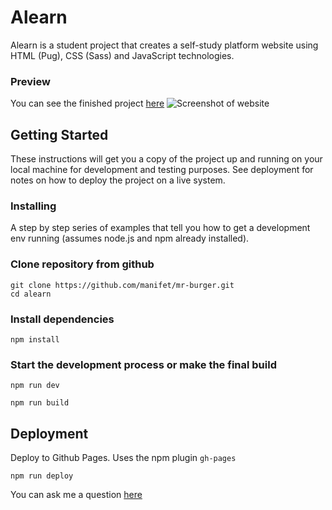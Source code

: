 # Alearn

Alearn is a student project that creates a self-study platform website using HTML (Pug), CSS (Sass) and JavaScript technologies.
### Preview
You can see the finished project [here](https://manifet.github.io/alearn/)
![Screenshot of website](https://user-images.githubusercontent.com/61707913/215111356-925364ea-8167-436f-9e20-36737a16180d.png)

## Getting Started

These instructions will get you a copy of the project up and running on your local machine for development and testing purposes. See deployment for notes on how to deploy the project on a live system.

### Installing

A step by step series of examples that tell you how to get a development env running (assumes node.js and npm already installed).

### Сlone repository from github

```
git clone https://github.com/manifet/mr-burger.git
cd alearn
```

### Install dependencies

```
npm install
```
### Start the development process or make the final build 
```
npm run dev
```
```
npm run build
```

## Deployment

Deploy to Github Pages. Uses the npm plugin `gh-pages`

```
npm run deploy
```

You can ask me a question [here](https://github.com/manifet/alearn/issues)


